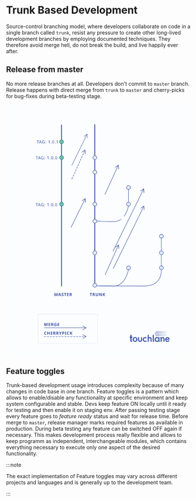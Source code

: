 # Trunk Based Development

Source-control branching model, where developers collaborate on code in a single branch called `trunk`, resist any pressure to create other long-lived development branches by employing documented techniques. They therefore avoid merge hell, do not break the build, and live happily ever after.

## Release from master
No more release branches at all. Developers don't commit to `master` branch. Release happens with direct merge from `trunk` to `master` and cherry-picks for bug-fixes during beta-testing stage.

![TrunkBasedDevelopment](./trunk_based_development.svg)

## Feature toggles
Trunk-based development usage introduces complexity because of many changes in code base in one branch. Feature toggles is a pattern which allows to enable/disable any functionality at specific environment and keep system configurable and stable. Devs keep feature ON locally until it ready for testing and then enable it on staging env. After passing testing stage every feature goes to *feature ready* status and wait for release time. Before merge to `master`, release manager marks required features as available in production. During beta testing any feature can be switched OFF again if necessary. This makes development process really flexible and allows to keep programm as independent, interchangeable modules, which contains everything necessary to execute only one aspect of the desired functionality.

:::note

The exact implementation of Feature toggles may vary across different projects and languages and is generally up to the development team.

:::